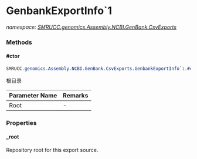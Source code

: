 ﻿# GenbankExportInfo`1
_namespace: [SMRUCC.genomics.Assembly.NCBI.GenBank.CsvExports](./index.md)_





### Methods

#### #ctor
```csharp
SMRUCC.genomics.Assembly.NCBI.GenBank.CsvExports.GenbankExportInfo`1.#ctor(System.String,SMRUCC.genomics.Assembly.NCBI.GenBank.CsvExports.GenbankExportInfo{`0}.GenbankEntryInfoLoadMethod,SMRUCC.genomics.Assembly.NCBI.GenBank.CsvExports.GenbankExportInfo{`0}.ORFInfoLoadMethod)
```
根目录

|Parameter Name|Remarks|
|--------------|-------|
|Root|-|



### Properties

#### _root
Repository root for this export source.
